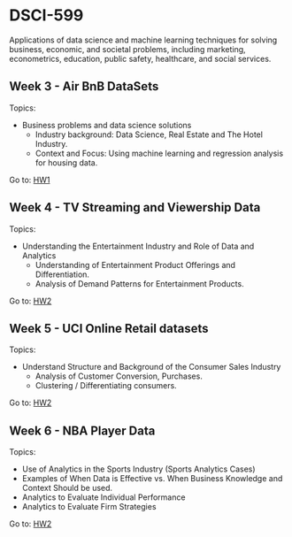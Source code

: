 # DSCI-599
Applications of data science and machine learning techniques for solving business, economic, and societal problems, including marketing, econometrics, education, public safety, healthcare, and social services.


## Week 3 - Air BnB DataSets

Topics:  
- Business problems and data science solutions  
    - Industry background: Data Science, Real Estate and The Hotel Industry. 
    - Context and Focus: Using machine learning and regression analysis for housing data.  

Go to: [HW1](week3/HW1.ipynb)

## Week 4 - TV Streaming and Viewership Data

Topics:  
- Understanding the Entertainment Industry and Role of Data and Analytics
    - Understanding of Entertainment Product Offerings and Differentiation.  
    - Analysis of Demand Patterns for Entertainment Products.  


Go to: [HW2](week4/HW2.ipynb)

## Week 5 - UCI Online Retail datasets

Topics:  
- Understand Structure and Background of the Consumer Sales Industry 
    - Analysis of Customer Conversion, Purchases.  
    - Clustering / Differentiating consumers. 

Go to: [HW2](week5/HW3.ipynb)

## Week 6 - NBA Player Data 
Topics:  
- Use of Analytics in the Sports Industry (Sports Analytics Cases) 
- Examples of When Data is Effective vs. When Business Knowledge and Context Should be used.  
- Analytics to Evaluate Individual Performance 
- Analytics to Evaluate Firm Strategies 

Go to: [HW2](week6/HW4.ipynb)